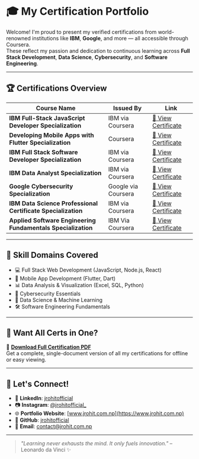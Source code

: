 # 🎓 My Certification Portfolio

Welcome! I'm proud to present my verified certifications from world-renowned institutions like **IBM**, **Google**, and more — all accessible through Coursera.  
These reflect my passion and dedication to continuous learning across **Full Stack Development**, **Data Science**, **Cybersecurity**, and **Software Engineering**.

---

## 🏆 Certifications Overview

| Course Name | Issued By | Link |
|-------------|-----------|------|
| **IBM Full-Stack JavaScript Developer Specialization** | IBM via Coursera | [🔗 View Certificate](https://coursera.org/share/b120841e8a3c05aacc0d15ddd4d5a01b) |
| **Developing Mobile Apps with Flutter Specialization** | Coursera | [🔗 View Certificate](https://coursera.org/verify/specialization/UIAIBD9VEVA2) |
| **IBM Full Stack Software Developer Specialization** | IBM via Coursera | [🔗 View Certificate](https://coursera.org/share/642ffcd32355853aad2d1d5302df43e5) |
| **IBM Data Analyst Specialization** | IBM via Coursera | [🔗 View Certificate](https://coursera.org/share/2faa5f164eb7a75bee09dca3217f82a0) |
| **Google Cybersecurity Specialization** | Google via Coursera | [🔗 View Certificate](https://coursera.org/share/775da199b74547343dacc79367493b2d) |
| **IBM Data Science Professional Certificate Specialization** | IBM via Coursera | [🔗 View Certificate](https://coursera.org/share/0283552f92cc918f7033d5569698291e) |
| **Applied Software Engineering Fundamentals Specialization** | IBM Via Coursera | [🔗 View Certificate](https://coursera.org/share/a0b8e6ae38c60f100b0644762e504bc7) |

---

## 🚀 Skill Domains Covered

- 💻 Full Stack Web Development (JavaScript, Node.js, React)
- 📱 Mobile App Development (Flutter, Dart)
- 📊 Data Analysis & Visualization (Excel, SQL, Python)
- 🔐 Cybersecurity Essentials
- 🧠 Data Science & Machine Learning
- 🛠️ Software Engineering Fundamentals

---

## 📂 Want All Certs in One?

📄 **[Download Full Certification PDF]([https://your-pdf-link.com](https://github.com/jrohitofficial/Coursera_Specialization_Certification.git))**  
Get a complete, single-document version of all my certifications for offline or easy viewing.

---

## 🤝 Let's Connect!

- 🔗 **LinkedIn**: [jrohitofficial](https://www.linkedin.com/in/jrohitofficial)
- 📷 **Instagram**: [@jrohitofficial_](https://instagram.com/jrohitofficial_)
- 🌐 **Portfolio Website**: [www.jrohit.com.np](https://www.jrohit.com.np)
- 🐙 **GitHub**: [jrohitofficial](https://github.com/jrohitofficial)
- 📧 **Email**: [contact@jrohit.com.np](mailto:contact@jrohit.com.np)

---

> _"Learning never exhausts the mind. It only fuels innovation."_ – Leonardo da Vinci ✨

